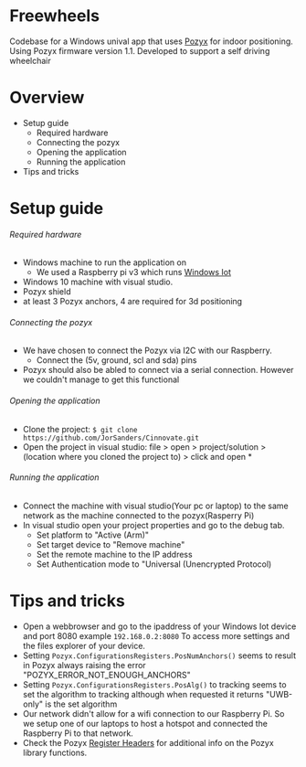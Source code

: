 # Freewheels
Codebase for a Windows unival app that uses [Pozyx](www.pozyx.io) for indoor positioning. Using  Pozyx firmware version 1.1. Developed to support a self driving wheelchair

# Overview
- Setup guide
    - Required hardware
    - Connecting the pozyx
    - Opening the application
    - Running the application
- Tips and tricks

# Setup guide

###### Required hardware
- Windows machine to run the application on
    - We used a Raspberry pi v3 which runs [Windows Iot](developer.microsoft.com/en-us/windows/iot/downloads)
- Windows 10 machine with visual studio.
- Pozyx shield
- at least 3 Pozyx anchors, 4 are required for 3d positioning

###### Connecting the pozyx
- We have chosen to connect the Pozyx via I2C with our Raspberry.
    - Connect the (5v, ground, scl and sda) pins
- Pozyx should also be abled to connect via a serial connection. However we couldn't manage to get this functional

###### Opening the application
- Clone the project: ```$ git clone https://github.com/JorSanders/Cinnovate.git ```
- Open the project in visual studio: file > open > project/solution > (location where you cloned the project to) > click and open <name> *

###### Running the application
- Connect the machine with visual studio(Your pc or laptop) to the same network as the machine connected to the pozyx(Rasperry Pi)
- In visual studio open your project properties and go to the debug tab.
    - Set platform to "Active (Arm)"
    - Set target device to "Remove machine" 
    - Set the remote machine to the IP address
    - Set Authentication mode to "Universal (Unencrypted Protocol)

# Tips and tricks
- Open a webbrowser and go to the ipaddress of your Windows Iot device and port 8080 example ```192.168.0.2:8080``` To access more settings and the files explorer of your device.
- Setting ```Pozyx.ConfigurationsRegisters.PosNumAnchors()``` seems to result in Pozyx always raising the error "POZYX_ERROR_NOT_ENOUGH_ANCHORS"
- Setting ```Pozyx.ConfigurationsRegisters.PosAlg()``` to tracking seems to set the algorithm to tracking although when requested it returns "UWB-only" is the set algorithm
- Our network didn't allow for a wifi connection to our Raspberry Pi. So we setup one of our laptops to host a hotspot and connected the Raspberry Pi to that network.
- Check the Pozyx [Register Headers](https://www.pozyx.io/Documentation/Datasheet/RegisterOverview) for additional info on the Pozyx library functions.
